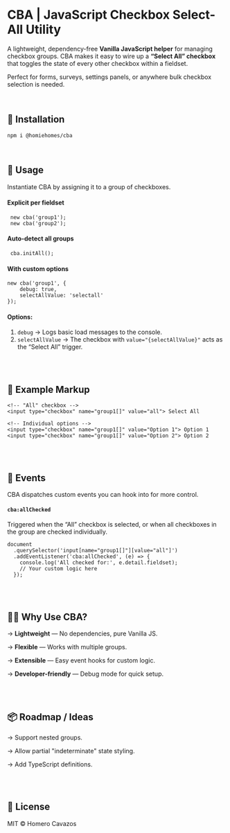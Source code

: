 # CBA | JavaScript Checkbox Select-All Utility

A lightweight, dependency-free **Vanilla JavaScript helper** for managing checkbox groups.
CBA makes it easy to wire up a **“Select All” checkbox** that toggles the state of every other checkbox within a fieldset.

Perfect for forms, surveys, settings panels, or anywhere bulk checkbox selection is needed.

<br>


## 🚀 Installation

```
npm i @homiehomes/cba
```

<br>

## 📖 Usage

Instantiate CBA by assigning it to a group of checkboxes.

#### Explicit per fieldset
```
 new cba('group1');
 new cba('group2');
```

#### Auto-detect all groups

```
 cba.initAll();
```

#### With custom options

```
new cba('group1', { 
    debug: true, 
    selectAllValue: 'selectall' 
});
```

#### Options:
1. `debug` → Logs basic load messages to the console.
2. `selectAllValue` → The checkbox with `value="{selectAllValue}"` acts as the “Select All” trigger. 

<br>
<br>

## 📝 Example Markup

```
<!-- "All" checkbox -->
<input type="checkbox" name="group1[]" value="all"> Select All  

<!-- Individual options -->
<input type="checkbox" name="group1[]" value="Option 1"> Option 1  
<input type="checkbox" name="group1[]" value="Option 2"> Option 2  
```
<br>
<br>

## 🎯 Events
CBA dispatches custom events you can hook into for more control.

#### `cba:allChecked` 
Triggered when the “All” checkbox is selected, or when all checkboxes in the group are checked individually.

```
document
  .querySelector('input[name="group1[]"][value="all"]')
  .addEventListener('cba:allChecked', (e) => {
    console.log('All checked for:', e.detail.fieldset);
    // Your custom logic here
  });
```
<br>
<br>

## 🧑‍💻 Why Use CBA?

→ **Lightweight** — No dependencies, pure Vanilla JS.

→ **Flexible** — Works with multiple groups.

→ **Extensible** — Easy event hooks for custom logic.

→ **Developer-friendly** — Debug mode for quick setup.

<br>
<br>

## 📦 Roadmap / Ideas

 → Support nested groups.

 → Allow partial "indeterminate" state styling.

 → Add TypeScript definitions.

<br>
<br>

## 📄 License

MIT © Homero Cavazos